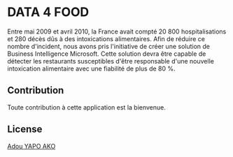 # DATA 4 FOOD

Entre mai 2009 et avril 2010, la France avait compté 20 800 hospitalisations et 280 décès dûs à des intoxications alimentaires.
Afin de réduire ce nombre d'incident, nous avons pris l'initiative de créer une solution de Business Intelligence Microsoft.
Cette solution devra être capable de détecter les restaurants susceptibles d'être responsable d'une nouvelle intoxication alimentaire avec une fiabilité de plus de 80 %.


## Contribution

Toute contribution à cette application est la bienvenue.


## License
[Adou YAPO AKO](https://apprendre-python.herokuapp.com/)
